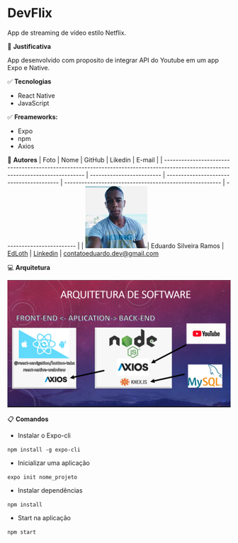 # DevFlix
App de streaming de vídeo estilo Netflix.



:dart:  **Justificativa**

App desenvolvido com proposito de integrar API do Youtube em um app Expo e Native.


:white_check_mark:   **Tecnologias**

- React Native
- JavaScript

:white_check_mark:   **Freameworks:**

- Expo
- npm
- Axios


 :medal_sports:  **Autores**
| Foto                                                                                                                             | Nome                      | GitHub                                   | Likedin                                                 | E-mail                    |
| -------------------------------------------------------------------------------------------------------------------------------- | ------------------------- | ---------------------------------------- | ------------------------------------------------------- | ------------------------- |
| <img src="./Doc/Eduardo.jpg"  >| Eduardo Silveira Ramos | [EdLoth](https://github.com/EdLoth) | [Linkedin](https://www.linkedin.com/in/eduardo-ramos-31413b1a2/) | contatoeduardo.dev@gmail.com


:computer:  **Arquitetura**

![arquitetura](Doc/Dev.png)



:clipboard:  **Comandos**

* Instalar o Expo-cli

`npm install -g expo-cli`

* Inicializar uma aplicação

`expo init nome_projeto`

* Instalar dependências

`npm install`

* Start na aplicação

`npm start`

